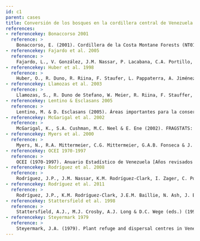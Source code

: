 ```yaml
---
id: c1
parent: cases
title: Conversión de los bosques en la cordillera central de Venezuela
references:
- referencekey: Bonaccorso 2001
  reference: >
    Bonaccorso, E. (2001). Cordillera de la Costa Montane Forests (NT0117). Review in process published online by the World Wildlife Fund [en línea]. Disponible en www.worldwildlife.org
- referencekey: Fajardo et al. 2005
  reference: >
    Fajardo, L., V. González, J.M. Nassar, P. Lacabana, C.A. Portillo, F. Carrasquel & J.P. Rodríguez (2005). Tropical dry forests of Venezuela: characterization and current conservation status. Biotropica 37(4): 531-546.
- referencekey: Huber et al. 1998
  reference: >
    Huber, O., R. Duno, R. Riina, F. Staufer, L. Pappaterra, A. Jiménez, S. Llamozas & G. Orsini (1998). Estado actual del conocimiento de la flora de Venezuela. Documentos técnicos de la Estrategia Nacional Diversidad Biológica N° 1. Estrategia Nacional de Diversidad Biológica Fundación Instituto Botánico de Venezuela. Ministerio del Ambiente y los Recursos Naturales Renovables: Caracas, Venezuela.
- referencekey: Llamozas et al. 2003
  reference: >
    Llamozas, S., R. Duno de Stefano, W. Meier, R. Riina, F. Stauffer, G. Aymard, O. Huber & R. Ortiz (2003). Libro Rojo de la Flora Venezolana. Provita, Fundación Polar, Fundación Instituto Botánico de Venezuela Dr. Tobías Lasser: Caracas.
- referencekey: Lentino & Esclasans 2005
  reference: >
    Lentino, M. & D. Esclasans (2005). Áreas importantes para la conservación de las aves en Venezuela. Pp. 621-730. En: K. Boyla & A. Estrada (eds.). Áreas importantes para la conservación de las aves en los Andes tropicales: Sitios prioritarios para la conservación de biodiversidad. Serie Conservación de BirdLife N° 14. BirdLife Internacional: Quito, Ecuador.
- referencekey: McGarigal et al. 2002
  reference: >
    McGarigal, K., S.A. Cushman, M.C. Neel & E. Ene (2002). FRAGSTATS: Spatial pattern analysis program for categorical maps. Computer software program produced by the authors at the University of Massachusetts, Amherst, SA [en línea]. Disponible en <www.umass.edu>
- referencekey: Myers et al. 2000
  reference: >
    Myers, N., R.A. Mittermeier, C.G. Mittermeier, G.A.B. Fonseca & J. Kent (2000). Biodiversity hotspots for conservation priorities. Nature 403: 853-858.
- referencekey: OCEI 1970-1997
  reference: >
    OCEI (1970-1997). Anuario Estadístico de Venezuela [Años revisados 1970-1997]. Oficina Central de Estadística e Informática (OCEI): Caracas, Venezuela.
- referencekey: Rodríguez et al. 2008
  reference: >
    Rodríguez, J.P., J.M. Nassar, K.M. Rodríguez-Clark, I. Zager, C. Portillo-Quintero, F. Carrasquel & S. Zambrano (2008). Tropical Dry Forests in Venezuela: Assessing status, threats and future prospects. Environmental Conservation 35: 311-318.
- referencekey: Rodríguez et al. 2011
  reference: >
    Rodríguez, J.P., K.M. Rodríguez-Clark, J.E.M. Baillie, N. Ash, J. Benson, T. Boucher, C. Brown, N. Burgess, B. Collen, M. Jennings, D.A. Keith, E. Nicholson, C. Revenga, B. Reyers, M. Rouget, T. Smith, M. Spalding, A. Taber, M. Walpole, I. Zager & T. Zamin (2011). Establishing IUCN Red List criteria for threatened ecosystems. Conservation Biology 25: [doi: 10.1111/j.1523 1739.2010.1598].
- referencekey: Stattersfield et al. 1998
  reference: >
    Stattersfield, A.J., M.J. Crosby, A.J. Long & D.C. Wege (eds.) (1998). Endemic bird areas of the world. Priorities for biodiversity conservation. Birdlife Conservation Series N° 7. BirdLife International: Cambridge, UK.
- referencekey: Steyermark 1979
  reference: >
    Steyermark, J.A. (1979). Plant refuge and dispersal centres in Venezuela: Their relict and endemic element. Pp. 185-221. En: K. Larsen & L.B. Holm-Nielsen (eds.). Academic Press: Great Britain, London.
---
```

